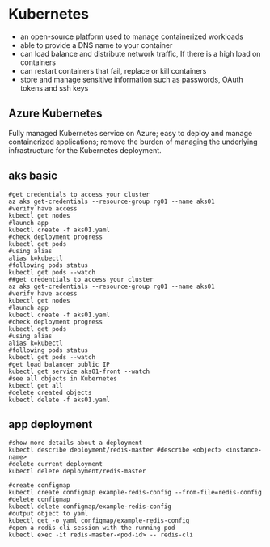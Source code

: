 # Kubernetes

  * an open-source platform used to manage containerized workloads
  * able to provide a DNS name to your container
  * can load balance and distribute network traffic, If there is a high load on containers 
  * can restart containers that fail, replace or kill containers
  * store and manage sensitive information such as passwords, OAuth tokens and ssh keys

## Azure Kubernetes
Fully managed Kubernetes service on Azure; easy to deploy and manage containerized applications; remove the burden of managing the underlying infrastructure for the Kubernetes deployment.

## aks basic
```
#get credentials to access your cluster
az aks get-credentials --resource-group rg01 --name aks01
#verify have access
kubectl get nodes
#launch app
kubectl create -f aks01.yaml
#check deployment progress
kubectl get pods
#using alias
alias k=kubectl
#following pods status
kubectl get pods --watch
##get credentials to access your cluster
az aks get-credentials --resource-group rg01 --name aks01
#verify have access
kubectl get nodes
#launch app
kubectl create -f aks01.yaml
#check deployment progress
kubectl get pods
#using alias
alias k=kubectl
#following pods status
kubectl get pods --watch
#get load balancer public IP
kubectl get service aks01-front --watch
#see all objects in Kubernetes
kubectl get all
#delete created objects
kubectl delete -f aks01.yaml
```

## app deployment
```
#show more details about a deployment
kubectl describe deployment/redis-master #describe <object> <instance-name>
#delete current deployment
kubectl delete deployment/redis-master

#create configmap
kubectl create configmap example-redis-config --from-file=redis-config
#delete configmap
kubectl delete configmap/example-redis-config
#output object to yaml
kubectl get -o yaml configmap/example-redis-config
#open a redis-cli session with the running pod
kubectl exec -it redis-master-<pod-id> -- redis-cli
```
